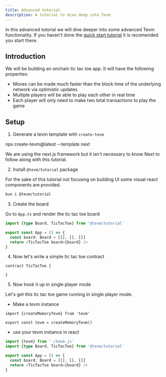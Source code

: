 ```yaml
---
title: Advanced tutorial
description: A tutorial to dive deep into Tevm
---
```


In this advanced tutorial we will dive deeper into some advanced Tevm functionality. If you haven't done the [quick start tutorial](./quick-start.md) it is recomended you start there.

## Introduction

We will be building an onchain tic tac toe app. It will have the following properties:

- Moves can be made much faster than the block time of the underlying network via optimistic updates
- Multiple players will be able to play each other in real time
- Each player will only need to make two total transactions to play the game

## Setup

1. Generate a tevm template with `create-tevm`

npx create-tevm@latest --template next

We are using the next.js framework but it isn't necessary to know Next to follow along with this tutorial.

2. Install `@tevm/tutorial` package

For the sake of this tutorial not focusing on building UI some visual react components are provided.

```bash
bun i @tevm/tutorial
```

3. Create the board

Go to `App.ts` and render the tic tac toe board

```typescript App.tsx
import {type Board, TicTacToe} from '@tevm/tutorial'

export const App = () => {
  const board: Board = [[], [], []]
  return <TicTacToe board={board} />
}
```

4. Now let's write a simple tic tac toe contract

```solidity
contract TicTacToe {

}
```

5. Now hook it up in single player mode

Let's get this tic tac toe game running in single player mode.

- Make a tevm instance

```solidity tevm
import {createMemoryTevm} from 'tevm'

export const tevm = createMemoryTevm()
```

- use your tevm instance in react

```typescript App.tsx
import {tevm} from './tevm.js'
import {type Board, TicTacToe} from '@tevm/tutorial'

export const App = () => {
  const board: Board = [[], [], []]
  return <TicTacToe board={board} />
}
```
